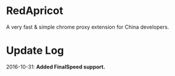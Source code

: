 # RedApricot
A very fast & simple chrome proxy extension for China developers.
# Update Log
2016-10-31: <b>Added FinalSpeed support.</b>
